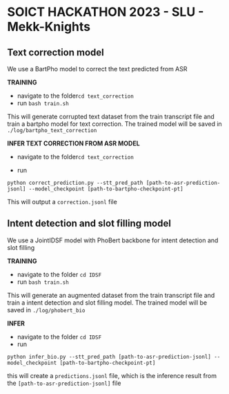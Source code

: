 # SOICT HACKATHON 2023 - SLU - Mekk-Knights
## Text correction model

We use a BartPho model to correct the text predicted from ASR

**TRAINING**
* navigate to the folder```cd text_correction```
* run ```bash train.sh```

This will generate corrupted text dataset from the train transcript file and train a bartpho model for text correction. The trained model will be saved in ```./log/bartpho_text_correction```

**INFER TEXT CORRECTION FROM ASR MODEL**
* navigate to the folder```cd text_correction```

* run 

```
python correct_prediction.py --stt_pred_path [path-to-asr-prediction-jsonl] --model_checkpoint [path-to-bartpho-checkpoint-pt]
```

This will output a ```correction.jsonl``` file

## Intent detection and slot filling model

We use a JointIDSF model with PhoBert backbone for intent detection and slot filling 

**TRAINING**

* navigate to the folder ```cd IDSF```
* run ```bash train.sh```

This will generate an augmented dataset from the train transcript file and train a intent detection and slot filling model.
The trained model will be saved in ```./log/phobert_bio```

**INFER**
* navigate to the folder ```cd IDSF```
* run 
```
python infer_bio.py --stt_pred_path [path-to-asr-prediction-jsonl] --model_checkpoint [path-to-bartpho-checkpoint-pt]
```
this will create a ```predictions.jsonl``` file, which is the inference result from the ```[path-to-asr-prediction-jsonl]``` file

